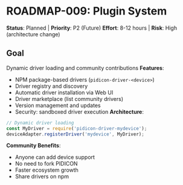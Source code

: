 # ROADMAP-009: Plugin System

**Status**: Planned | **Priority**: P2 (Future)
**Effort**: 8-12 hours | **Risk**: High (architecture change)

## Goal

Dynamic driver loading and community contributions
**Features**:

- NPM package-based drivers (`pidicon-driver-<device>`)
- Driver registry and discovery
- Automatic driver installation via Web UI
- Driver marketplace (list community drivers)
- Version management and updates
- Security: sandboxed driver execution
  **Architecture**:

```javascript
// Dynamic driver loading
const MyDriver = require('pidicon-driver-mydevice');
deviceAdapter.registerDriver('mydevice', MyDriver);
```

**Community Benefits**:

- Anyone can add device support
- No need to fork PIDICON
- Faster ecosystem growth
- Share drivers on npm
